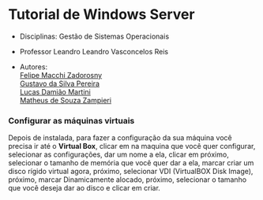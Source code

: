# Tutorial de Windows Server  
   
- Disciplinas: Gestão de Sistemas Operacionais  
- Professor Leandro Leandro Vasconcelos Reis  
  
- Autores:  
[Felipe Macchi Zadorosny](https://github.com/FelipeMacchiz/)  
[Gustavo da Silva Pereira]()  
[Lucas Damião Martini]()  
[Matheus de Souza Zampieri]()  
  
### Configurar as máquinas virtuais  

Depois de instalada, para fazer a
configuração da sua máquina você precisa ir até o __Virtual Box__, clicar em na maquina
que você quer configurar, selecionar as configurações, dar um nome a ela, clicar em
próximo, selecionar o tamanho de memória que você quer dar a ela, marcar criar um
disco rígido virtual agora, próximo, selecionar VDI (VirtualBOX Disk Image), próximo,
marcar Dinamicamente alocado, próximo, selecionar o tamanho que você deseja dar
ao disco e clicar em criar.
